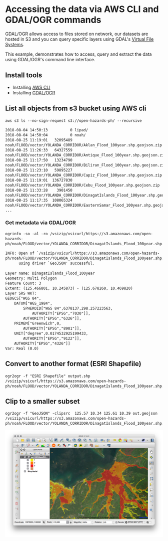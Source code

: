 # Accessing the data via AWS CLI and GDAL/OGR commands

GDAL/OGR allows access to files stored on network, our datasets are hosted in S3 and you 
can query specific layers using GDAL's [Virtual File Systems](https://www.gdal.org/gdal_virtual_file_systems.html).  

This example, demonstrates how to access, query and extract the data using GDAL/OGR's command line interface. 

## Install tools

* Installing [AWS CLI](https://docs.aws.amazon.com/cli/latest/userguide/installing.html)
* Installing [GDAL/OGR](https://trac.osgeo.org/gdal/wiki/DownloadingGdalBinaries)

## List all objects from s3 bucket using AWS cli

```
aws s3 ls --no-sign-request s3://open-hazards-ph/ --recursive
```

```
2018-08-04 14:50:13          0 lipad/
2018-08-04 14:50:04          0 noah/
2018-08-25 11:19:01   32095489 noah/FLOOD/vector/YOLANDA_CORRIDOR/Aklan_Flood_100year.shp.geojson.zip
2018-08-25 11:26:33   64327559 noah/FLOOD/vector/YOLANDA_CORRIDOR/Antique_Flood_100year.shp.geojson.zip
2018-08-25 11:17:50   13234790 noah/FLOOD/vector/YOLANDA_CORRIDOR/Biliran_Flood_100year.shp.geojson.zip
2018-08-25 11:23:10   59895227 noah/FLOOD/vector/YOLANDA_CORRIDOR/Capiz_Flood_100year.shp.geojson.zip
2018-08-25 11:19:01  136727830 noah/FLOOD/vector/YOLANDA_CORRIDOR/Cebu_Flood_100year.shp.geojson.zip
2018-08-25 11:33:28    3901450 noah/FLOOD/vector/YOLANDA_CORRIDOR/DinagatIslands_Flood_100year.shp.geojson.zip
2018-08-25 11:17:35  108065324 noah/FLOOD/vector/YOLANDA_CORRIDOR/EasternSamar_Flood_100year.shp.geojson.zip
...

```

### Get metadata via GDAL/OGR

```
ogrinfo -so -al -ro /vsizip/vsicurl/https://s3.amazonaws.com/open-hazards-ph/noah/FLOOD/vector/YOLANDA_CORRIDOR/DinagatIslands_Flood_100year.shp.geojson.zip
```

```
INFO: Open of `/vsizip/vsicurl/https://s3.amazonaws.com/open-hazards-ph/noah/FLOOD/vector/YOLANDA_CORRIDOR/DinagatIslands_Flood_100year.shp.geojson.zip'
      using driver `GeoJSON' successful.

Layer name: DinagatIslands_Flood_100year
Geometry: Multi Polygon
Feature Count: 3
Extent: (125.466801, 10.245873) - (125.678260, 10.469820)
Layer SRS WKT:
GEOGCS["WGS 84",
    DATUM["WGS_1984",
        SPHEROID["WGS 84",6378137,298.257223563,
            AUTHORITY["EPSG","7030"]],
        AUTHORITY["EPSG","6326"]],
    PRIMEM["Greenwich",0,
        AUTHORITY["EPSG","8901"]],
    UNIT["degree",0.0174532925199433,
        AUTHORITY["EPSG","9122"]],
    AUTHORITY["EPSG","4326"]]
Var: Real (0.0)
```

## Convert to another format (ESRI Shapefile)

```
ogr2ogr -f "ESRI Shapefile" output.shp /vsizip/vsicurl/https://s3.amazonaws.com/open-hazards-ph/noah/FLOOD/vector/YOLANDA_CORRIDOR/DinagatIslands_Flood_100year.shp.geojson.zip
```

## Clip to a smaller subset

```
ogr2ogr -f "GeoJSON" -clipsrc  125.57 10.34 125.61 10.39 out.geojson /vsizip/vsicurl/https://s3.amazonaws.com/open-hazards-ph/noah/FLOOD/vector/YOLANDA_CORRIDOR/DinagatIslands_Flood_100year.shp.geojson.zip 
```

![](img/dinagat_flood_subset.png)
